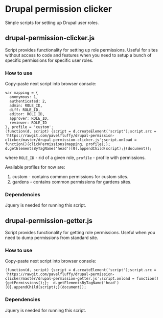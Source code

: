 # Drupal permission clicker
Simple scripts for setting up Drupal user roles.

## drupal-permission-clicker.js
Script provides functionality for setting up role permissions. Useful for sites without access to code and features when you need to setup a bunch of specific permissions for specific user roles.

### How to use
Copy-paste next script into browser console:
```
var mapping = {
  anonymous: 1,
  authenticated: 2,
  admin: ROLE_ID,
  diff: ROLE_ID,
  editor: ROLE_ID,
  approver: ROLE_ID,
  reviewer: ROLE_ID
}, profile = 'custom';
(function(d, script) {script = d.createElement('script');script.src = 'https://rawgit.com/pavelfluffy/drupal-permission-clicker/master/drupal-permission-clicker.js';script.onload = function(){clickPermissions(mapping, profile);};  d.getElementsByTagName('head')[0].appendChild(script);}(document));
```
where `ROLE_ID` - rid of a given role, `profile` - profile with permissions.

Available profiles for now are:

1. custom - contains common permissions for custom sites.
2. gardens - contains common permissions for gardens sites.

### Dependencies
Jquery is needed for running this script.

## drupal-permission-getter.js
Script provides functionality for getting role permissions. Useful when you need to dump permissions from standard site.

### How to use
Copy-paste next script into browser console:
```
(function(d, script) {script = d.createElement('script');script.src = 'https://rawgit.com/pavelfluffy/drupal-permission-clicker/master/drupal-permission-getter.js';script.onload = function(){getPermissions();};  d.getElementsByTagName('head')[0].appendChild(script);}(document));
```

### Dependencies
Jquery is needed for running this script.
